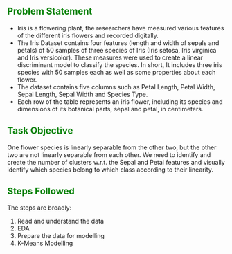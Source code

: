
## <font color = Green > Problem Statement </font>  

- Iris is a flowering plant, the researchers have measured various features of the different iris flowers and recorded digitally.  
- The Iris Dataset contains four features (length and width of sepals and petals) of 50 samples of three species of Iris (Iris setosa, Iris virginica and Iris versicolor). These measures were used to create a linear discriminant model to classify the species. In short, It includes three iris species with 50 samples each as well as some properties about each flower.  
- The dataset contains five columns such as Petal Length, Petal Width, Sepal Length, Sepal Width and Species Type.  
- Each row of the table represents an iris flower, including its species and dimensions of its botanical parts, sepal and petal, in centimeters.   

## <font color = Green > Task Objective </font>  

One flower species is linearly separable from the other two, but the other two are not linearly separable from each other. We need to identify and create the number of clusters w.r.t. the Sepal and Petal features and visually identify which species belong to which class according to their linearity. 

## <font color = Green > Steps Followed </font>

The steps are broadly:
1. Read and understand the data
2. EDA
3. Prepare the data for modelling
4. K-Means Modelling
